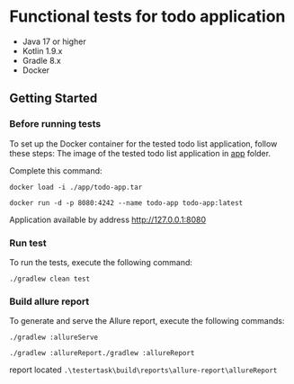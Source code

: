 # Functional tests for todo application
- Java 17 or higher
- Kotlin 1.9.x
- Gradle 8.x
- Docker

## Getting Started

### Before running tests

To set up the Docker container for the tested todo list application, follow these steps:
The image of the tested todo list application in [app](/app) folder.

Complete this command:

`docker load -i ./app/todo-app.tar`

`docker run -d -p 8080:4242 --name todo-app todo-app:latest`

Application available by address http://127.0.0.1:8080

### Run test

To run the tests, execute the following command:

`./gradlew clean test`

### Build allure report

To generate and serve the Allure report, execute the following commands:

`./gradlew :allureServe`

`./gradlew :allureReport./gradlew :allureReport`

report located `.\testertask\build\reports\allure-report\allureReport`


